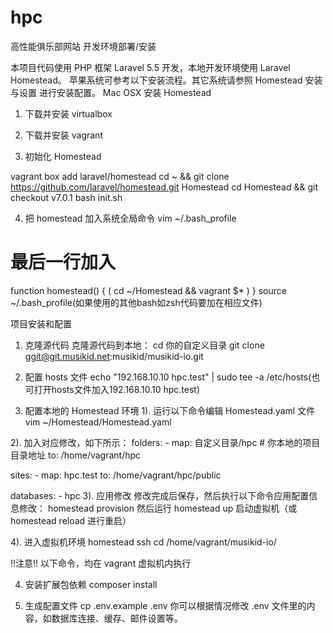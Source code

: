 # hpc
高性能俱乐部网站
开发环境部署/安装

本项目代码使用 PHP 框架 Laravel 5.5 开发，本地开发环境使用 Laravel Homestead。
苹果系统可参考以下安装流程。其它系统请参照 Homestead 安装与设置 进行安装配置。
Mac OSX 安装 Homestead

1. 下载并安装 virtualbox

2. 下载并安装 vagrant

3. 初始化 Homestead

 vagrant box add laravel/homestead
 cd ~ && git clone https://github.com/laravel/homestead.git Homestead
 cd Homestead && git checkout v7.0.1
 bash init.sh
 
4. 把 homestead 加入系统全局命令
vim ~/.bash_profile
# 最后一行加入
function homestead() {
    ( cd ~/Homestead && vagrant $* )
}
source ~/.bash_profile(如果使用的其他bash如zsh代码要加在相应文件)

项目安装和配置
1. 克隆源代码
克隆源代码到本地：
cd 你的自定义目录
git clone ggit@git.musikid.net:musikid/musikid-io.git

2. 配置 hosts 文件
echo "192.168.10.10   hpc.test" | sudo tee -a /etc/hosts(也可打开hosts文件加入192.168.10.10   hpc.test)

3. 配置本地的 Homestead 环境
1). 运行以下命令编辑 Homestead.yaml 文件
vim ~/Homestead/Homestead.yaml

2). 加入对应修改，如下所示：
folders:
    - map: 自定义目录/hpc # 你本地的项目目录地址
      to: /home/vagrant/hpc

sites:
    - map: hpc.test
      to: /home/vagrant/hpc/public

databases:
    - hpc
3). 应用修改
修改完成后保存，然后执行以下命令应用配置信息修改：
homestead provision
然后运行  homestead up 启动虚拟机（或 homestead reload 进行重启）

4). 进入虚拟机环境
homestead ssh
cd /home/vagrant/musikid-io/

!!注意!! 以下命令，均在 vagrant 虚拟机内执行

4. 安装扩展包依赖
composer install

5. 生成配置文件
cp .env.example .env
你可以根据情况修改 .env 文件里的内容，如数据库连接、缓存、邮件设置等。
